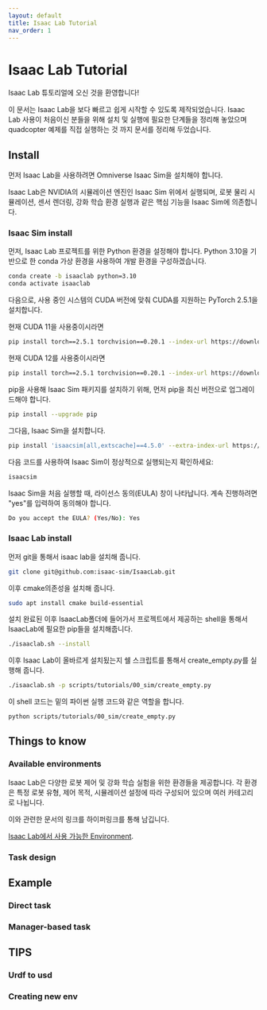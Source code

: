 ```yaml
---
layout: default
title: Isaac Lab Tutorial
nav_order: 1
---
```


# Isaac Lab Tutorial

Isaac Lab 튜토리얼에 오신 것을 환영합니다!

이 문서는 Isaac Lab을 보다 빠르고 쉽게 시작할 수 있도록 제작되었습니다. Isaac Lab 사용이 처음이신 분들을 위해 설치 및 실행에 필요한 단계들을 정리해 놓았으며 quadcopter 예제를 직접 실행하는 것 까지 문서를 정리해 두었습니다.


## Install
먼저 Isaac Lab을 사용하려면 Omniverse Isaac Sim을 설치해야 합니다.

Isaac Lab은 NVIDIA의 시뮬레이션 엔진인 Isaac Sim 위에서 실행되며,
로봇 물리 시뮬레이션, 센서 렌더링, 강화 학습 환경 실행과 같은 핵심 기능을 Isaac Sim에 의존합니다.

### Isaac Sim install

먼저, Isaac Lab 프로젝트를 위한 Python 환경을 설정해야 합니다.
Python 3.10을 기반으로 한 conda 가상 환경을 사용하여 개발 환경을 구성하겠습니다.
```bash
conda create -b isaaclab python=3.10
conda activate isaaclab
```

다음으로, 사용 중인 시스템의 CUDA 버전에 맞춰 CUDA를 지원하는 PyTorch 2.5.1을 설치합니다.

현재 CUDA 11을 사용중이시라면
```bash
pip install torch==2.5.1 torchvision==0.20.1 --index-url https://download.pytorch.org/whl/cu118
```

현재 CUDA 12를 사용중이시라면
```bash
pip install torch==2.5.1 torchvision==0.20.1 --index-url https://download.pytorch.org/whl/cu121
```

pip을 사용해 Isaac Sim 패키지를 설치하기 위해, 먼저 pip을 최신 버전으로 업그레이드해야 합니다.
```bash
pip install --upgrade pip
```

그다음, Isaac Sim을 설치합니다.
```bash
pip install 'isaacsim[all,extscache]==4.5.0' --extra-index-url https://pypi.nvidia.com
```

다음 코드를 사용하여 Isaac Sim이 정상적으로 실행되는지 확인하세요:
```bash
isaacsim
```

Isaac Sim을 처음 실행할 때, 라이선스 동의(EULA) 창이 나타납니다.
계속 진행하려면 "yes"를 입력하여 동의해야 합니다.


```bash
Do you accept the EULA? (Yes/No): Yes
```

### Isaac Lab install

먼저 git을 통해서 isaac lab을 설치해 줍니다.

```bash
git clone git@github.com:isaac-sim/IsaacLab.git
```

이후 cmake의존성을 설치해 줍니다.

```bash
sudo apt install cmake build-essential
```

설치 완료된 이후 IsaacLab폴더에 들어가서 프로젝트에서 제공하는 shell을 통해서 IsaacLab에 필요한 pip들을 설치해줍니다.

```bash
./isaaclab.sh --install
```

이후 Isaac Lab이 올바르게 설치됬는지 쉘 스크립트를 통해서 create_empty.py를 실행해 줍니다.

```bash
./isaaclab.sh -p scripts/tutorials/00_sim/create_empty.py
```

이 shell 코드는 밑의 파이썬 실행 코드와 같은 역할을 합니다.

```bash
python scripts/tutorials/00_sim/create_empty.py
```

## Things to know

### Available environments

Isaac Lab은 다양한 로봇 제어 및 강화 학습 실험을 위한 환경들을 제공합니다. 각 환경은 특정 로봇 유형, 제어 목적, 시뮬레이션 설정에 따라 구성되어 있으며 여러 카테고리로 나뉩니다.

이와 관련한 문서의 링크를 하이퍼링크를 통해 남깁니다.

[Isaac Lab에서 사용 가능한  Environment](https://isaac-sim.github.io/IsaacLab/main/source/overview/environments.html).
### Task design

## Example

### Direct task

### Manager-based task

## TIPS

### Urdf to usd

### Creating new env




